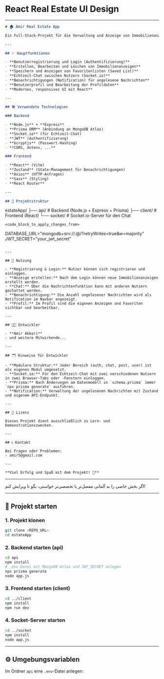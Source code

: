 # React Real Estate UI Design

---

```markdown
# 🏠 Amir Real Estate App

Ein Full-Stack-Projekt für die Verwaltung und Anzeige von Immobilienanzeigen mit Chat- und Benachrichtigungsfunktion zwischen den Nutzern.

---

## ✨ Hauptfunktionen

- **Benutzerregistrierung und Login (Authentifizierung)**
- **Erstellen, Bearbeiten und Löschen von Immobilienanzeigen**
- **Speichern und Anzeigen von Favoritenlisten (Saved List)**
- **Echtzeit-Chat zwischen Nutzern (Socket.io)**
- **Benachrichtigungen (Notification) für ungelesene Nachrichten**
- **Benutzerprofil und Bearbeitung der Profildaten**
- **Modernes, responsives UI mit React**

---

## 🛠️ Verwendete Technologien

### Backend

- **Node.js** + **Express**
- **Prisma ORM** (Anbindung an MongoDB Atlas)
- **Socket.io** (für Echtzeit-Chat)
- **JWT** (Authentifizierung)
- **bcryptjs** (Passwort-Hashing)
- **CORS, dotenv, ...**

### Frontend

- **React** (Vite)
- **Zustand** (State-Management für Benachrichtigungen)
- **Axios** (HTTP-Anfragen)
- **Sass** (Styling)
- **React Router**

---

## 📁 Projektstruktur
```

estateApp/
├── api/ # Backend (Node.js + Express + Prisma)
├── client/ # Frontend (React)
└── socket/ # Socket.io-Server für den Chat

```
<code_block_to_apply_changes_from>
```

DATABASE_URL="mongodb+srv://<username>:<password>@<cluster-url>/<db>?retryWrites=true&w=majority"
JWT_SECRET="your_jwt_secret"

```

---

## 📝 Nutzung

- **Registrierung & Login:** Nutzer können sich registrieren und einloggen.
- **Anzeige erstellen:** Nach dem Login können neue Immobilienanzeigen erstellt werden.
- **Chat:** Über die Nachrichtenfunktion kann mit anderen Nutzern gechattet werden.
- **Benachrichtigung:** Die Anzahl ungelesener Nachrichten wird als Notification im Navbar angezeigt.
- **Profil:** Im Profil sind die eigenen Anzeigen und Favoriten sichtbar und bearbeitbar.

---

## 🧑‍💻 Entwickler

- **Amir Akbari**
- und weitere Mitwirkende...

---

## 🗂️ Hinweise für Entwickler

- **Modulare Struktur:** Jeder Bereich (auth, chat, post, user) ist als eigenes Modul umgesetzt.
- **Socket.io:** Für den Echtzeit-Chat mit zwei verschiedenen Nutzern in zwei Browser-Tabs oder -Fenstern einloggen.
- **Prisma:** Nach Änderungen am Datenmodell in `schema.prisma` immer `npx prisma generate` ausführen.
- **Notification:** Verwaltung der ungelesenen Nachrichten mit Zustand und eigenem API-Endpunkt.

---

## 📝 Lizenz

Dieses Projekt dient ausschließlich zu Lern- und Demonstrationszwecken.

---

## 📞 Kontakt

Bei Fragen oder Problemen:
- amir5@gmail.com

---

**Viel Erfolg und Spaß mit dem Projekt! 🚀**
```

---

اگر بخش خاصی را به آلمانی مفصل‌تر یا تخصصی‌تر خواستی، بگو تا ویرایش کنم!

---

## 🚀 Projekt starten

### 1. Projekt klonen

```bash
git clone <REPO_URL>
cd estateApp
```

### 2. Backend starten (api)

```bash
cd api
npm install
# .env-Datei mit MongoDB Atlas und JWT_SECRET anlegen
npx prisma generate
node app.js
```

### 3. Frontend starten (client)

```bash
cd ../client
npm install
npm run dev
```

### 4. Socket-Server starten

```bash
cd ../socket
npm install
node app.js
```

---

## ⚙️ Umgebungsvariablen

Im Ordner `api` eine `.env`-Datei anlegen:

```

```
